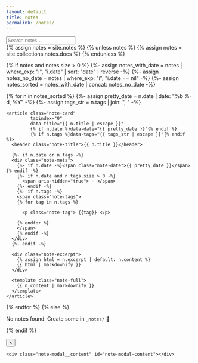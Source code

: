 ```yaml
---
layout: default
title: notes
permalink: /notes/
---
```


<link rel="stylesheet" href="{{ '/assets/notes.css' | relative_url }}">
<div class="notes-toolbar">
  <input id="notes-search" type="search" placeholder="Search notes…">
</div>


<div class="notes-grid" id="notes-grid">
{% assign notes = site.notes %}
{% unless notes %}
  {% assign notes = site.collections.notes.docs %}
{% endunless %}

{% if notes and notes.size > 0 %}
  {%- assign notes_with_date = notes | where_exp: "i", "i.date" | sort: "date" | reverse -%}
  {%- assign notes_no_date  = notes | where_exp: "i", "i.date == nil" -%}
  {%- assign notes_sorted   = notes_with_date | concat: notes_no_date -%}

  {% for n in notes_sorted %}
    {%- assign pretty_date = n.date | date: "%b %-d, %Y" -%}
    {%- assign tags_str = n.tags | join: ", " -%}

    <article class="note-card"
             tabindex="0"
             data-title="{{ n.title | escape }}"
             {% if n.date %}data-date="{{ pretty_date }}"{% endif %}
             {% if n.tags %}data-tags="{{ tags_str | escape }}"{% endif %}>
      <header class="note-title">{{ n.title }}</header>

      {%- if n.date or n.tags -%}
      <div class="note-meta">
        {%- if n.date -%}<span class="note-date">{{ pretty_date }}</span>{% endif -%}
        {%- if n.date and n.tags.size > 0 -%}
          <span aria-hidden="true"> · </span>
        {%- endif -%}
        {%- if n.tags -%}
        <span class="note-tags">
        {% for tag in n.tags %}
        
          <p class="note-tag"> {{tag}} </p>
        
        {% endfor %}
        </span>
        {% endif -%}
      </div>
      {%- endif -%}

      <div class="note-excerpt">
        {% assign html = n.excerpt | default: n.content %}
        {{ html | markdownify }}
      </div>

      <template class="note-full">
        {{ n.content | markdownify }}
      </template>
    </article>
  {% endfor %}
{% else %}
  <p>No notes found. Create some in <code>_notes/</code> 🎯</p>
{% endif %}
</div>

<!-- Modal -->
<div class="note-modal" id="note-modal" aria-hidden="true">
  <div class="note-modal__backdrop" data-close></div>

  <div class="note-modal__dialog" role="dialog" aria-modal="true" aria-labelledby="note-modal-title">
    <div class="note-modal__header">
      <div class="note-modal__headings">
        <p class="note-modal__title" id="note-modal-title"></p>
        <div class="note-modal__meta" id="note-modal-meta" aria-live="polite"></div>
      </div>
      <button class="note-modal__close" type="button" aria-label="Close" data-close>×</button>
    </div>

    <div class="note-modal__content" id="note-modal-content"></div>
  </div>
</div>

<script type="module" src="{{ '/assets/notes.js' | relative_url }}"></script>